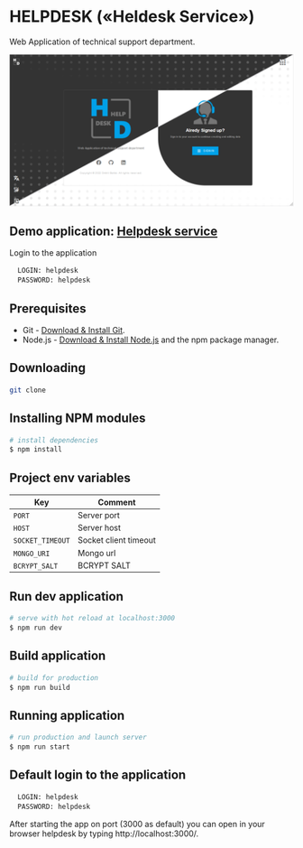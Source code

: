 # HELPDESK («Heldesk Service»)

Web Application of technical support department.

<img src="/static/img/social-preview.png">

## Demo application: [Helpdesk service](https://helpdesk-ajed.onrender.com)

Login to the application

```bash
  LOGIN: helpdesk
  PASSWORD: helpdesk
```

## Prerequisites

- Git - [Download & Install Git](https://git-scm.com/downloads).
- Node.js - [Download & Install Node.js](https://nodejs.org/en/download/) and the npm package manager.

## Downloading

```bash
git clone
```

## Installing NPM modules

```bash
# install dependencies
$ npm install
```

## Project env variables

| Key              | Comment               |
| ---------------- | --------------------- |
| `PORT`           | Server port           |
| `HOST`           | Server host           |
| `SOCKET_TIMEOUT` | Socket client timeout |
| `MONGO_URI`      | Mongo url             |
| `BCRYPT_SALT`    | BCRYPT SALT           |

## Run dev application

```bash
# serve with hot reload at localhost:3000
$ npm run dev
```

## Build application

```bash
# build for production
$ npm run build
```

## Running application

```bash
# run production and launch server
$ npm run start
```

## Default login to the application

```bash
  LOGIN: helpdesk
  PASSWORD: helpdesk
```

After starting the app on port (3000 as default) you can open
in your browser helpdesk by typing http://localhost:3000/.
